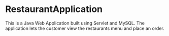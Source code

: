# RestaurantApplication
This is a Java Web Application built using Servlet and MySQL. The application lets the customer view the restaurants menu and place an order.
